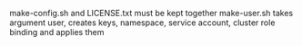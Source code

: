 make-config.sh and LICENSE.txt must be kept together
make-user.sh takes argument user, creates keys, namespace, service account, cluster role binding and applies them
